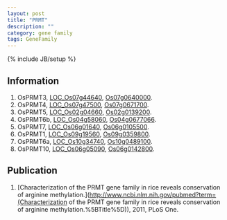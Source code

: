 ```yaml
---
layout: post
title: "PRMT"
description: ""
category: gene family
tags: GeneFamily
---
```

{% include JB/setup %}

## Information
1. OsPRMT3, [LOC_Os07g44640](http://rice.plantbiology.msu.edu/cgi-bin/ORF_infopage.cgi?orf=LOC_Os07g44640), [Os07g0640000](http://rapdb.dna.affrc.go.jp/viewer/gbrowse_details/irgsp1?name=Os07g0640000).
2. OsPRMT4, [LOC_Os07g47500](http://rice.plantbiology.msu.edu/cgi-bin/ORF_infopage.cgi?orf=LOC_Os07g47500), [Os07g0671700](http://rapdb.dna.affrc.go.jp/viewer/gbrowse_details/irgsp1?name=Os07g0671700).
3. OsPRMT5, [LOC_Os02g04660](http://rice.plantbiology.msu.edu/cgi-bin/ORF_infopage.cgi?orf=LOC_Os02g04660), [Os02g0139200](http://rapdb.dna.affrc.go.jp/viewer/gbrowse_details/irgsp1?name=Os02g0139200).
4. OsPRMT6b, [LOC_Os04g58060](http://rice.plantbiology.msu.edu/cgi-bin/ORF_infopage.cgi?orf=LOC_Os04g58060), [Os04g0677066](http://rapdb.dna.affrc.go.jp/viewer/gbrowse_details/irgsp1?name=Os04g0677066).
5. OsPRMT7, [LOC_Os06g01640](http://rice.plantbiology.msu.edu/cgi-bin/ORF_infopage.cgi?orf=LOC_Os06g01640), [Os06g0105500](http://rapdb.dna.affrc.go.jp/viewer/gbrowse_details/irgsp1?name=Os06g0105500).
6. OsPRMT1, [LOC_Os09g19560](http://rice.plantbiology.msu.edu/cgi-bin/ORF_infopage.cgi?orf=LOC_Os09g19560), [Os09g0359800](http://rapdb.dna.affrc.go.jp/viewer/gbrowse_details/irgsp1?name=Os09g0359800).
7. OsPRMT6a, [LOC_Os10g34740](http://rice.plantbiology.msu.edu/cgi-bin/ORF_infopage.cgi?orf=LOC_Os10g34740), [Os10g0489100](http://rapdb.dna.affrc.go.jp/viewer/gbrowse_details/irgsp1?name=Os10g0489100).
8. OsPRMT10, [LOC_Os06g05090](http://rice.plantbiology.msu.edu/cgi-bin/ORF_infopage.cgi?orf=LOC_Os06g05090), [Os06g0142800](http://rapdb.dna.affrc.go.jp/viewer/gbrowse_details/irgsp1?name=Os06g0142800).

## Publication
1. [Characterization of the PRMT gene family in rice reveals conservation of arginine methylation.](http://www.ncbi.nlm.nih.gov/pubmed?term=(Characterization of the PRMT gene family in rice reveals conservation of arginine methylation.%5BTitle%5D)), 2011, PLoS One.


